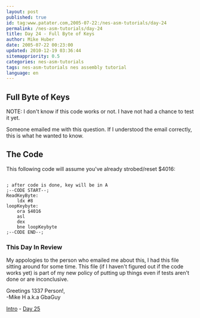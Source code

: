 ```yaml
---
layout: post
published: true
id: tag:www.patater.com,2005-07-22:/nes-asm-tutorials/day-24
permalink: /nes-asm-tutorials/day-24
title: Day 24 - Full Byte of Keys
author: Mike Huber
date: 2005-07-22 00:23:00
updated: 2010-12-19 03:36:44
sitemappriority: 0.5
categories: nes-asm-tutorials
tags: nes-asm-tutorials nes assembly tutorial
language: en
---
```

<h2>Full Byte of Keys</h2>
<div class="warning">
<p>NOTE: I don't know if this code works or not. I have not had a chance to test it yet.</p>
</div>

<p>Someone emailed me with this question. If I understood the email correctly, this is what
he wanted to know.</p>

<h2>The Code</h2>
<p>This following code will assume you've already strobed/reset $4016:</p>
<code class="block">
; after code is done, key will be in A
;--CODE START--;
ReadKeyByte:
    ldx #8
loopKeybyte:
    ora $4016
    asl
    dex
    bne loopKeybyte
;--CODE END--;
</code>

<h3>This Day In Review</h3>

<p>My appologies to the person who emailed me about this, I had this file sitting around
for some time. This file (if I haven't figured out if the code works yet) is part of my new policy
of putting up things even if tests aren't done or are inconclusive.</p>

<p>
    Greetings 1337 Person!,<br/>
        -Mike H a.k.a GbaGuy
</p>

<div class="series-navigation">
<a href="/nes-asm-tutorials">Intro</a> - <a href="/nes-asm-tutorials/day-25">Day 25</a>
</div>
